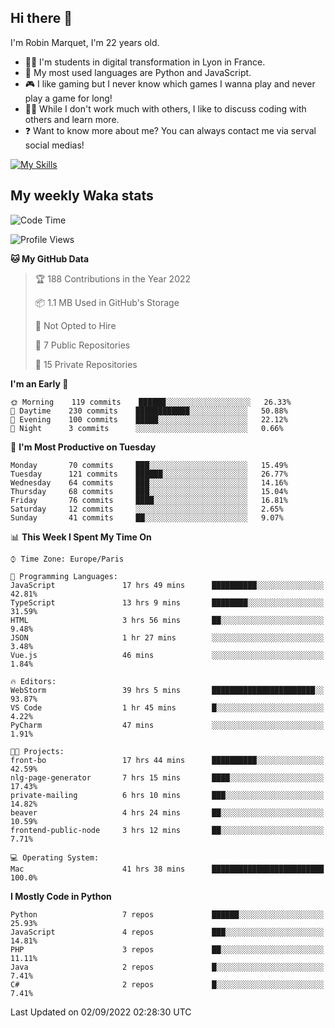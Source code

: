 ## Hi there 👋

I'm Robin Marquet, I'm 22 years old.

- 👨‍💻 I'm students in digital transformation in Lyon in France.
- 🌱 My most used languages are Python and JavaScript.
- 🎮 I like gaming but I never know which games I wanna play and never play a game for long!
- 👯‍♀️ While I don't work much with others, I like to discuss coding with others and learn more.
- ❓ Want to know more about me? You can always contact me via serval social medias!

[![My Skills](https://skillicons.dev/icons?i=js,html,css,docker,express,figma,firebase,graphql,mongodb,mysql,nodejs,py,react,ts,vue)](https://skillicons.dev)

## My weekly Waka stats

<!--START_SECTION:waka-->
![Code Time](http://img.shields.io/badge/Code%20Time-2%2C150%20hrs%2055%20mins-blue)

![Profile Views](http://img.shields.io/badge/Profile%20Views-0-blue)

**🐱 My GitHub Data** 

> 🏆 188 Contributions in the Year 2022
 > 
> 📦 1.1 MB Used in GitHub's Storage 
 > 
> 🚫 Not Opted to Hire
 > 
> 📜 7 Public Repositories 
 > 
> 🔑 15 Private Repositories  
 > 
**I'm an Early 🐤** 

```text
🌞 Morning    119 commits    ██████░░░░░░░░░░░░░░░░░░░   26.33% 
🌆 Daytime    230 commits    ████████████░░░░░░░░░░░░░   50.88% 
🌃 Evening    100 commits    █████░░░░░░░░░░░░░░░░░░░░   22.12% 
🌙 Night      3 commits      ░░░░░░░░░░░░░░░░░░░░░░░░░   0.66%

```
📅 **I'm Most Productive on Tuesday** 

```text
Monday       70 commits     ███░░░░░░░░░░░░░░░░░░░░░░   15.49% 
Tuesday      121 commits    ██████░░░░░░░░░░░░░░░░░░░   26.77% 
Wednesday    64 commits     ███░░░░░░░░░░░░░░░░░░░░░░   14.16% 
Thursday     68 commits     ███░░░░░░░░░░░░░░░░░░░░░░   15.04% 
Friday       76 commits     ████░░░░░░░░░░░░░░░░░░░░░   16.81% 
Saturday     12 commits     ░░░░░░░░░░░░░░░░░░░░░░░░░   2.65% 
Sunday       41 commits     ██░░░░░░░░░░░░░░░░░░░░░░░   9.07%

```


📊 **This Week I Spent My Time On** 

```text
⌚︎ Time Zone: Europe/Paris

💬 Programming Languages: 
JavaScript               17 hrs 49 mins      ██████████░░░░░░░░░░░░░░░   42.81% 
TypeScript               13 hrs 9 mins       ████████░░░░░░░░░░░░░░░░░   31.59% 
HTML                     3 hrs 56 mins       ██░░░░░░░░░░░░░░░░░░░░░░░   9.48% 
JSON                     1 hr 27 mins        ░░░░░░░░░░░░░░░░░░░░░░░░░   3.48% 
Vue.js                   46 mins             ░░░░░░░░░░░░░░░░░░░░░░░░░   1.84%

🔥 Editors: 
WebStorm                 39 hrs 5 mins       ███████████████████████░░   93.87% 
VS Code                  1 hr 45 mins        █░░░░░░░░░░░░░░░░░░░░░░░░   4.22% 
PyCharm                  47 mins             ░░░░░░░░░░░░░░░░░░░░░░░░░   1.91%

🐱‍💻 Projects: 
front-bo                 17 hrs 44 mins      ██████████░░░░░░░░░░░░░░░   42.59% 
nlg-page-generator       7 hrs 15 mins       ████░░░░░░░░░░░░░░░░░░░░░   17.43% 
private-mailing          6 hrs 10 mins       ███░░░░░░░░░░░░░░░░░░░░░░   14.82% 
beaver                   4 hrs 24 mins       ██░░░░░░░░░░░░░░░░░░░░░░░   10.59% 
frontend-public-node     3 hrs 12 mins       ██░░░░░░░░░░░░░░░░░░░░░░░   7.71%

💻 Operating System: 
Mac                      41 hrs 38 mins      █████████████████████████   100.0%

```

**I Mostly Code in Python** 

```text
Python                   7 repos             ██████░░░░░░░░░░░░░░░░░░░   25.93% 
JavaScript               4 repos             ███░░░░░░░░░░░░░░░░░░░░░░   14.81% 
PHP                      3 repos             ██░░░░░░░░░░░░░░░░░░░░░░░   11.11% 
Java                     2 repos             █░░░░░░░░░░░░░░░░░░░░░░░░   7.41% 
C#                       2 repos             █░░░░░░░░░░░░░░░░░░░░░░░░   7.41%

```



 Last Updated on 02/09/2022 02:28:30 UTC
<!--END_SECTION:waka-->
